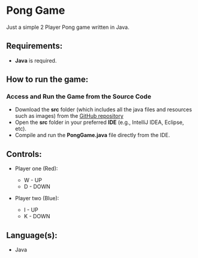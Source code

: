 # Pong Game
Just a simple 2 Player Pong game written in Java.

## Requirements:
- **Java** is required.

## How to run the game:
### **Access and Run the Game from the Source Code**
   - Download the **src** folder (which includes all the java files and resources such as images) from the [GitHub repository](https://github.com/CodeByKanav/PongGame)
   - Open the **src** folder in your preferred **IDE** (e.g., IntelliJ IDEA, Eclipse, etc).
   - Compile and run the **PongGame.java** file directly from the IDE.

## Controls:
- Player one (Red):
  - W - UP
  - D - DOWN

- Player two (Blue):
  - I - UP
  - K - DOWN

## Language(s):
- Java
